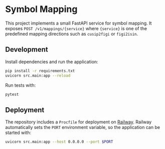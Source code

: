 # Symbol Mapping

This project implements a small FastAPI service for symbol mapping.  It exposes
`POST /v1/mappings/{service}` where `{service}` is one of the predefined
mapping directions such as `cusip2figi` or `figi2isin`.

## Development

Install dependencies and run the application:

```bash
pip install -r requirements.txt
uvicorn src.main:app --reload
```

Run tests with:

```bash
pytest
```

## Deployment

The repository includes a `Procfile` for deployment on [Railway](https://railway.app/).
Railway automatically sets the `PORT` environment variable, so the application
can be started with:

```bash
uvicorn src.main:app --host 0.0.0.0 --port $PORT
```
